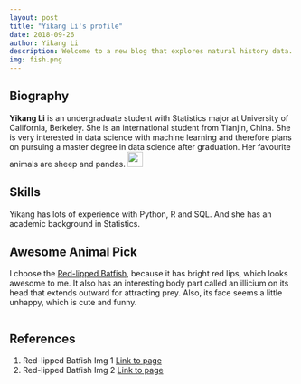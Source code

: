 ```yaml
---
layout: post
title: "Yikang Li's profile"
date: 2018-09-26
author: Yikang Li
description: Welcome to a new blog that explores natural history data.
img: fish.png
---
```


## Biography 

**Yikang Li** is an undergraduate student with Statistics major at University of California, Berkeley. She is an international student from Tianjin, China. She is very interested in data science with machine learning and therefore plans on pursuing a master degree in data science after graduation. Her favourite animals are sheep and pandas. <a href="https://github.com/liyikang1997"><img src="../assets/img/github2.png" width="27" height="27"></a>

## Skills

Yikang has lots of experience with Python, R and SQL. And she has an academic background in Statistics.

## Awesome Animal Pick

I choose the [Red-lipped Batfish](https://en.wikipedia.org/wiki/Red-lipped_batfish), because it has bright red lips, which looks awesome to me. It also has an interesting body part called an illicium on its head that extends outward for attracting prey. Also, its face seems a little unhappy, which is cute and funny.

<center><p><img src="https://upload.wikimedia.org/wikipedia/commons/6/6f/Red-lipped_Bat_fish.jpg" alt=""></p></center>
 
## References
1. Red-lipped Batfish Img 1 [Link to page](https://www.flickr.com/photos/8771870@N06/36853802581)  
2. Red-lipped Batfish Img 2 [Link to page](https://www.flickr.com/photos/67396014@N00/5119146052)
